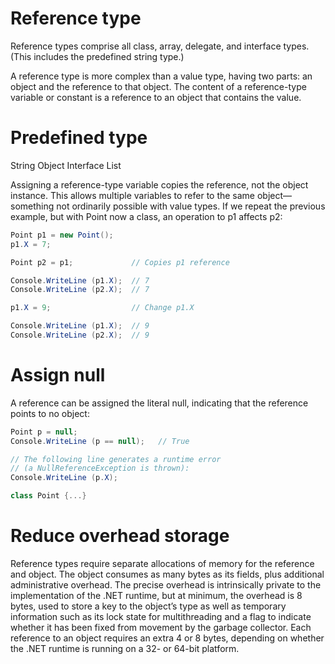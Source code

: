 # Reference type

Reference types comprise all class, array, delegate, and interface types. (This includes the predefined string type.)

A reference type is more complex than a value type, having two parts: an object and the reference to that object. The content of a reference-type variable or constant is a reference to an object that contains the value. 
# Predefined type
String
Object
Interface
List

Assigning a reference-type variable copies the reference, not the object instance. This allows multiple variables to refer to the same object—something not ordinarily possible with value types. If we repeat the previous example, but with Point now a class, an operation to p1 affects p2:
```c#
Point p1 = new Point();
p1.X = 7;

Point p2 = p1;             // Copies p1 reference

Console.WriteLine (p1.X);  // 7
Console.WriteLine (p2.X);  // 7

p1.X = 9;                  // Change p1.X

Console.WriteLine (p1.X);  // 9
Console.WriteLine (p2.X);  // 9
```

# Assign null
A reference can be assigned the literal null, indicating that the reference points to no object:
```c#
Point p = null;
Console.WriteLine (p == null);   // True

// The following line generates a runtime error
// (a NullReferenceException is thrown):
Console.WriteLine (p.X);

class Point {...}

```

# Reduce overhead storage
Reference types require separate allocations of memory for the reference and object. The object consumes as many bytes as its fields, plus additional administrative overhead. The precise overhead is intrinsically private to the implementation of the .NET runtime, but at minimum, the overhead is 8 bytes, used to store a key to the object’s type as well as temporary information such as its lock state for multithreading and a flag to indicate whether it has been fixed from movement by the garbage collector. Each reference to an object requires an extra 4 or 8 bytes, depending on whether the .NET runtime is running on a 32- or 64-bit platform.